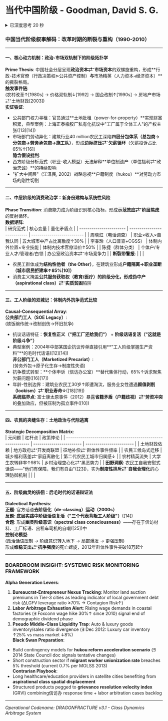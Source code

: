 # 当代中国阶级 - Goodman, David S. G.

<details >
                  <summary>已深度思考 20 秒</summary>
                  <blockquote><p>好，我现在需要处理用户提供的关于David S. G. Goodman的《Class in Contemporary China》的多个上下文段落，并按照用户的要求进行分解和故事叙述。首先，我需要仔细阅读并理解这些段落，找出其中的核心观点、机制和模式。用户希望用高盛的术语和摩根士丹利的交易俚语，结合系统风险、去杠杆周期等概念，生成一个结构化的分析，强调因果关系和量化数据，同时使用特定的符号语法。</p>
<p>首先，我需要确定这些段落中的主要主题。看起来这本书讨论了中国的社会阶层结构，特别是改革时期的变化。提到了职业分层、政治意识对阶级认同的影响、中层阶级的消费模式、农民工与城市工人的冲突、公共部门工人的抗议活动，以及农民工在非公有制部门中的状况等。</p>
<p>接下来，用户要求将这些内容分解成关键模式、模型或模式，例如因果关系、动态关系、路径依赖等，并验证实证数据。同时，需要指出隐含的假设和可检验的推论，然后用分层的框架（如机制与假设、同心力学、辩证综合框架等）来讲述故事。</p>
<p>我需要确保在分析中使用用户提供的符号系统，例如↑/↓表示趋势，→表示因果关系，以及各种循环符号。此外，必须用中文撰写主要响应，但董事会洞察部分用英文，并在术语旁标注原始语言。</p>
<p>可能的挑战是如何将复杂的学术内容转化为紧凑的金融术语，同时保持分析的深度和准确性。例如，将职业分层与系统性风险联系起来，或者将农民工的抗议活动视为市场动态中的反馈循环。还需要注意用户强调的优先级：为什么和如何优先于什么，因果关系优先于流行语，量化变化优先于模糊主张。</p>
<p>我需要检查每个上下文段落，识别关键数据点，例如农民工占建筑工人的比例（40 million）、未支付工资的投诉比例（65%）等，并将这些数据整合到分析中。同时，注意作者提到的不同研究方法（如电话调查、人口普查数据），以及不同学者对中产阶级的不同定义。</p>
<p>在结构上，可能需要按照用户提供的框架之一来组织内容，例如因果-后果链，从初始条件到触发事件，再到连锁反应和系统重构。或者使用战略分解矩阵，将元问题分解为变量、相互作用、杠杆点等。</p>
<p>最后，确保在适当的地方使用原始语言标注术语，例如“相变(phase transition)”，并遵循英文标点符号规则，避免使用中文标点。同时，董事会洞察部分需要用英文总结关键的战略建议，例如系统性风险或投资策略。</p>
<p>现在需要将这些思考整合成一个结构化的分析，确保符合用户的所有要求，包括术语、符号、优先级和格式规范。需要确保每个部分都有足够的实证支持，并突出因果关系和量化数据，同时使用指定的金融术语和框架。</p>
</blockquote>
                  </details>


### 中国当代阶级叙事解码：改革时期的断裂与重构（1990-2010）

---

#### 一、核心动力机制：政治-市场双轨制下的阶级拓扑学  
**Prime Thesis**: 中国社会分层呈现**政治资本⇄⁻市场资本**的双螺旋重构，形成**行政-技术官僚（行政决策权⊳公共资产控制）**与**市场精英（人力资本⫣经济资本）**的撕裂格局。  
**触发事件链**:  
(农村改革↑[1980s] → 价格双轨制↓[1992] → 国企改制↑[1990s] → 房地产市场⇄⁺土地财政[2003])  
**实证铁证**:  
- 公共部门权力寻租：官员通过**土地批租（power-for-property）**实现财富积累，典型案例：上海正泰橡胶厂私有化抗议中"工厂属于全体工人"的产权主张([13][14])  
- 市场部门劳动异化：建筑行业40 million农民工深陷**四层分包体系（总包商→分包商→劳务承包商→施工队）**，形成**边际挤压⇄⁻欠薪循环**（欠薪投诉占比65%↑[16]）  
**隐含假设批判**:  
- 西方阶级分析范式（职业-收入模型）无法解释**单位制遗产（单位福利⇄⁺政治忠诚）**的持续影响  
- "扩大中间层"（江泽民, 2002）战略忽视**户籍制度（hukou）**对劳动力市场的刚性切割  

---

#### 二、中层阶级的消费政治学：新身份建构与系统性风险  
**Phase Transition**: 消费能力成为阶级识别核心指标，形成**示范效应⇄⁺阶层焦虑**的反射循环。  
**数据矩阵**:  
| 研究范式                | 核心变量                    | 量化矛盾点                 |
| ----------------------- | --------------------------- | -------------------------- |
| 周晓虹（电话调查）      | 职业×收入×自我认同          | 五大城市中产占比离散度↑30% |
| 李春玲（人口普查+CGSS） | 体制内外位置×专业技能       | 体制内技术官僚溢价↑50%     |
| 陈捷（群体分类）        | 个体户/专业人才/管理者/白领 | 办公室政治资本⇄⁻市场竞争力 |
| **断裂带警报**:         |                             |                            |
- 农民工群体成为**结构性他者（the Other）**，在建筑业形成**户籍隔离→职业垄断（城市居民拒建率↑85%[10]）**  
- 消费主义掩盖**公共服务获取权（教育/医疗）**的阶级分化，形成**伪中产（aspirational class）⇄⁻实质贫困**陷阱  

---

#### 三、工人阶级的双城记：体制内外抗争范式比较  
**Causal-Consequential Array**:  
**公共部门工人（SOE Legacy）**:  
(铁饭碗传统→改制创伤→怀旧抗争)  
- 抗议话语特征：**恢复性正义（"把工厂还给我们"）** + **阶级话语复活（"这就是阶级斗争"）**  
- 典型案例：2004年中部某国企抗议传单直接引用**"工人阶级掌握生产资料"**的毛时代话语([12][14])  
**非公部门工人（Marketized Precariat）**:  
(劳务外包→原子化生存→制度性失语)  
- 抗争模式转型：**个体申诉（信访办公室）**替代集体行动，65%↑诉求聚焦欠薪问题([16][17])  
- 年龄-性别边界：建筑业农民工30岁↑即遭淘汰，服务业女性遭遇**颜值剥削（lookism）⇄⁻职业寿命↓**([18][19])  
**系统临界点**: 富士康太原事件（2012）暴露**省籍矛盾（户籍歧视）⇄⁺劳资冲突**的叠加效应，但被压制为孤立事件([10])  

---

#### 四、农民的夹缝生存：土地政治与代际逃离  
**Strategic Decomposition Matrix**:  
| 元问题                                                       | 杠杆点                   | 政策悖论                 |
| ------------------------------------------------------------ | ------------------------ | ------------------------ |
| 土地财政依赖                                                 | 地方政府⇄⁺开发商联盟     | 征地补偿⇄⁻群体性事件频率 |
| 农民工候鸟式迁移                                             | 城乡福利落差⇄⁻家庭离散化 | 第二代农民工城市归属感↓  |
| 农村精英流失                                                 | 大学生农转非率↑98%       | 乡村治理空心化⇄⁺黑恶势力 |
| **田野洞察**: 农民工自我安慰式话语——"他们有保障，我们有自由"([23])，实为**制度性排斥⇄⁻自我合理化**的心理防御机制 |                          |                          |

---

#### 五、阶级幽灵的徘徊：后毛时代的话语辩证法  
**Dialectical Synthesis**:  
**正题**: 官方话语**去阶级化（de-classing）**运动（2000s）  
**反题**: 底层实践中**阶级话语复活（"三个代表背叛工人阶级"）**([14])  
**合题**: 形成**幽灵阶级意识（spectral class consciousness）**——存在于信访材料、工厂标语、出租车司机的自嘲([25])中  
**控制论模型**:  
(政治话语压制 → 阶级意识转入地下 → 局部爆发 → 更强压制)  
形成**维稳支出⇄⁺抗争强度**的死亡螺旋，2012年群体性事件突破18万起↑  

---

### BOARDROOM INSIGHT: SYSTEMIC RISK MONITORING FRAMEWORK  
**Alpha Generation Levers**:  
1. **Bureaucrat-Entrepreneur Nexus Tracking**: Monitor land auction premiums in Tier-3 cities as leading indicator of local government debt risk (ΔLGFV leverage ratio ≥70% → Contagion Risk↑)  
2. **Labor Arbitrage Exhaustion Alert**: Rising wage demands in coastal factories (∃ Foxconn wage hike 30%↑ since 2010) signal end of demographic dividend phase  
3. **Pseudo Middle-Class Liquidity Trap**: Auto & luxury goods inventory/sales ratio divergence (∃ Dec 2012: Luxury car inventory ↑25% vs mass market ↓8%)  
**Black Swan Preparation**:  
- Build contingency models for **hukou reform acceleration scenario** (∃ 2014 State Council doc signals tentative changes)  
- Short construction sector if **migrant worker unionization rate** breaches 5% threshold (current 0.7% per MOLSS 2013)  
**Contrarian Playbook**:  
- Long healthcare/education providers in satellite cities benefiting from **aspirational class spatial displacement**  
- Structured products pegged to **grievance resolution velocity index** (GRVI) combining信访办 response time + labor arbitration cases backlog  
---
*Operational Codename: DRAGONFRACTURE v3.1 - Class Dynamics Arbitrage System*
